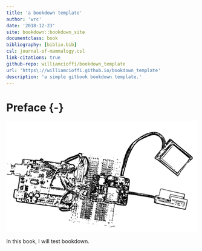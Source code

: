 ```yaml
---
title: 'a bookdown template'
author: 'wrc'
date: '2018-12-23'
site: bookdown::bookdown_site
documentclass: book
bibliography: [biblio.bib]
csl: journal-of-mammalogy.csl
link-citations: true
github-repo: williamcioffi/bookdown_template
url: 'https\://williamcioffi.github.io/bookdown_template'
description: 'a simple gitbook bookdown template.'
---
```


# Preface {-}

![](fridgebot_bw.svg)

In this book, I will test bookdown.

